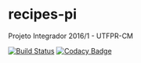 # recipes-pi
Projeto Integrador 2016/1 - UTFPR-CM

[![Build Status](https://travis-ci.org/mairieli/recipes-pi.svg?branch=master)](https://travis-ci.org/mairieli/recipes-pi)
[![Codacy Badge](https://api.codacy.com/project/badge/grade/f6e4857afa1c487c88103edd88eef21c)](https://www.codacy.com/app/brunosouza/recipes-pi)
